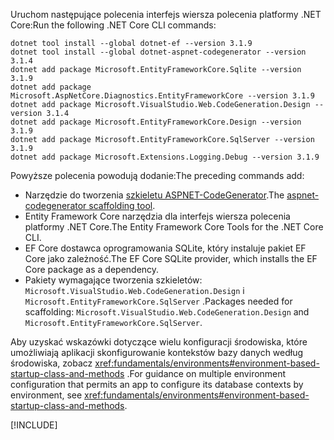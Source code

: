 <span data-ttu-id="621d9-101">Uruchom następujące polecenia interfejs wiersza polecenia platformy .NET Core:</span><span class="sxs-lookup"><span data-stu-id="621d9-101">Run the following .NET Core CLI commands:</span></span>

```dotnetcli
dotnet tool install --global dotnet-ef --version 3.1.9
dotnet tool install --global dotnet-aspnet-codegenerator --version 3.1.4
dotnet add package Microsoft.EntityFrameworkCore.Sqlite --version 3.1.9
dotnet add package Microsoft.AspNetCore.Diagnostics.EntityFrameworkCore --version 3.1.9
dotnet add package Microsoft.VisualStudio.Web.CodeGeneration.Design --version 3.1.4
dotnet add package Microsoft.EntityFrameworkCore.Design --version 3.1.9
dotnet add package Microsoft.EntityFrameworkCore.SqlServer --version 3.1.9
dotnet add package Microsoft.Extensions.Logging.Debug --version 3.1.9
```

<span data-ttu-id="621d9-102">Powyższe polecenia powodują dodanie:</span><span class="sxs-lookup"><span data-stu-id="621d9-102">The preceding commands add:</span></span>

* <span data-ttu-id="621d9-103">Narzędzie do tworzenia [szkieletu ASPNET-CodeGenerator](xref:fundamentals/tools/dotnet-aspnet-codegenerator).</span><span class="sxs-lookup"><span data-stu-id="621d9-103">The [aspnet-codegenerator scaffolding tool](xref:fundamentals/tools/dotnet-aspnet-codegenerator).</span></span>
* <span data-ttu-id="621d9-104">Entity Framework Core narzędzia dla interfejs wiersza polecenia platformy .NET Core.</span><span class="sxs-lookup"><span data-stu-id="621d9-104">The Entity Framework Core Tools for the .NET Core CLI.</span></span>
* <span data-ttu-id="621d9-105">EF Core dostawca oprogramowania SQLite, który instaluje pakiet EF Core jako zależność.</span><span class="sxs-lookup"><span data-stu-id="621d9-105">The EF Core SQLite provider, which installs the EF Core package as a dependency.</span></span>
* <span data-ttu-id="621d9-106">Pakiety wymagające tworzenia szkieletów: `Microsoft.VisualStudio.Web.CodeGeneration.Design` i `Microsoft.EntityFrameworkCore.SqlServer` .</span><span class="sxs-lookup"><span data-stu-id="621d9-106">Packages needed for scaffolding: `Microsoft.VisualStudio.Web.CodeGeneration.Design` and `Microsoft.EntityFrameworkCore.SqlServer`.</span></span>

<span data-ttu-id="621d9-107">Aby uzyskać wskazówki dotyczące wielu konfiguracji środowiska, które umożliwiają aplikacji skonfigurowanie kontekstów bazy danych według środowiska, zobacz <xref:fundamentals/environments#environment-based-startup-class-and-methods> .</span><span class="sxs-lookup"><span data-stu-id="621d9-107">For guidance on multiple environment configuration that permits an app to configure its database contexts by environment, see <xref:fundamentals/environments#environment-based-startup-class-and-methods>.</span></span>

[!INCLUDE[](~/includes/scaffoldTFM.md)]